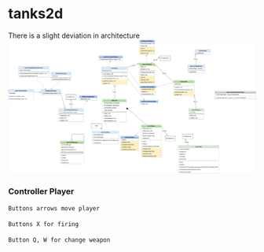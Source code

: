# tanks2d
There is a slight deviation in architecture
![Image alt](https://raw.githubusercontent.com/liderako/tanks2d/master/UML_Diagramm.png)

### Controller Player
```
Buttons arrows move player

Buttons X for firing

Button Q, W for change weapon
```
